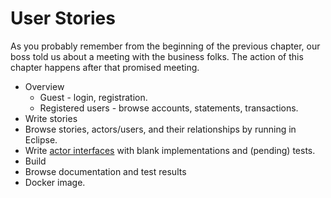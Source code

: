 # User Stories

As you probably remember from the beginning of the previous chapter, our boss told us about a meeting with the business folks. The action of this
chapter happens after that promised meeting. 

* Overview
  * Guest - login, registration.
  * Registered users - browse accounts, statements, transactions.  
* Write stories
* Browse stories, actors/users, and their relationships by running in Eclipse. 
* Write [actor interfaces](../GLOSSARY.md#Actor) with blank implementations and (pending) tests. 
* Build
* Browse documentation and test results
* Docker image.

[TODO]: # (Story diagrams.)
[TODO]: # (Red flask for failed and yellow flask for error tests. Empty flask for pending tests.)
